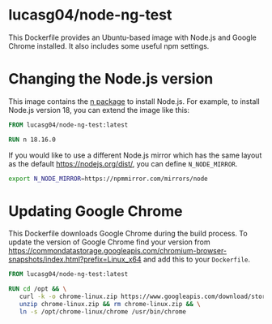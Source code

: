 # lucasg04/node-ng-test

This Dockerfile provides an Ubuntu-based image with Node.js and Google Chrome installed. It also includes some useful npm settings.

# Changing the Node.js version

This image contains the [n package](https://www.npmjs.com/package/n) to install Node.js. For example, to install Node.js version 18, you can extend the image like this:

```Dockerfile
FROM lucasg04/node-ng-test:latest

RUN n 18.16.0
```

If you would like to use a different Node.js mirror which has the same layout as the default https://nodejs.org/dist/, you can define `N_NODE_MIRROR`.

```sh
export N_NODE_MIRROR=https://npmmirror.com/mirrors/node
```

# Updating Google Chrome

This Dockerfile downloads Google Chrome during the build process. To update the version of Google Chrome find your version from https://commondatastorage.googleapis.com/chromium-browser-snapshots/index.html?prefix=Linux_x64 and add this to your `Dockerfile`.

```Dockerfile
FROM lucasg04/node-ng-test:latest

RUN cd /opt && \
   curl -k -o chrome-linux.zip https://www.googleapis.com/download/storage/v1/b/chromium-browser-snapshots/o/Linux_x64%2F1019997%2Fchrome-linux.zip?alt=media && \
   unzip chrome-linux.zip && rm chrome-linux.zip && \
   ln -s /opt/chrome-linux/chrome /usr/bin/chrome
```
